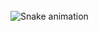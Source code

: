 <br clear="both">

<img src="https://raw.githubusercontent.com/xjarifx/xjarifx/output/snake.svg" alt="Snake animation" />

###